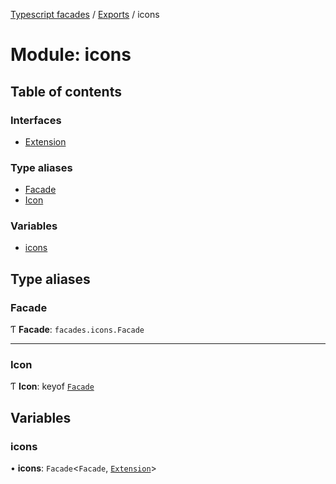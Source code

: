 [Typescript facades](../index.md) / [Exports](../modules.md) / icons

# Module: icons

## Table of contents

### Interfaces

- [Extension](../interfaces/icons.Extension.md)

### Type aliases

- [Facade](icons.md#facade)
- [Icon](icons.md#icon)

### Variables

- [icons](icons.md#icons)

## Type aliases

### Facade

Ƭ **Facade**: `facades.icons.Facade`

___

### Icon

Ƭ **Icon**: keyof [`Facade`](icons.md#facade)

## Variables

### icons

• **icons**: `Facade`<`Facade`, [`Extension`](../interfaces/icons.Extension.md)\>
